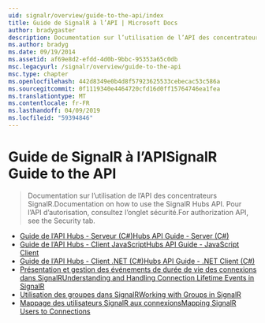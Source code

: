 ```yaml
---
uid: signalr/overview/guide-to-the-api/index
title: Guide de SignalR à l’API | Microsoft Docs
author: bradygaster
description: Documentation sur l’utilisation de l’API des concentrateurs SignalR. Pour l’API d’autorisation, consultez l’onglet sécurité.
ms.author: bradyg
ms.date: 09/19/2014
ms.assetid: af69e8d2-efdd-4d0b-9bbc-95353a65c0db
msc.legacyurl: /signalr/overview/guide-to-the-api
msc.type: chapter
ms.openlocfilehash: 442d8349e0b4d8f57923625533cebecac53c586a
ms.sourcegitcommit: 0f1119340e4464720cfd16d0ff15764746ea1fea
ms.translationtype: MT
ms.contentlocale: fr-FR
ms.lasthandoff: 04/09/2019
ms.locfileid: "59394846"
---
```

# <a name="signalr-guide-to-the-api"></a><span data-ttu-id="889d6-104">Guide de SignalR à l’API</span><span class="sxs-lookup"><span data-stu-id="889d6-104">SignalR Guide to the API</span></span>

> <span data-ttu-id="889d6-105">Documentation sur l’utilisation de l’API des concentrateurs SignalR.</span><span class="sxs-lookup"><span data-stu-id="889d6-105">Documentation on how to use the SignalR Hubs API.</span></span> <span data-ttu-id="889d6-106">Pour l’API d’autorisation, consultez l’onglet sécurité.</span><span class="sxs-lookup"><span data-stu-id="889d6-106">For authorization API, see the Security tab.</span></span>


- [<span data-ttu-id="889d6-107">Guide de l’API Hubs - Serveur (C#)</span><span class="sxs-lookup"><span data-stu-id="889d6-107">Hubs API Guide - Server (C#)</span></span>](hubs-api-guide-server.md)
- [<span data-ttu-id="889d6-108">Guide de l’API Hubs - Client JavaScript</span><span class="sxs-lookup"><span data-stu-id="889d6-108">Hubs API Guide - JavaScript Client</span></span>](hubs-api-guide-javascript-client.md)
- [<span data-ttu-id="889d6-109">Guide de l’API Hubs - Client .NET (C#)</span><span class="sxs-lookup"><span data-stu-id="889d6-109">Hubs API Guide - .NET Client (C#)</span></span>](hubs-api-guide-net-client.md)
- [<span data-ttu-id="889d6-110">Présentation et gestion des événements de durée de vie des connexions dans SignalR</span><span class="sxs-lookup"><span data-stu-id="889d6-110">Understanding and Handling Connection Lifetime Events in SignalR</span></span>](handling-connection-lifetime-events.md)
- [<span data-ttu-id="889d6-111">Utilisation des groupes dans SignalR</span><span class="sxs-lookup"><span data-stu-id="889d6-111">Working with Groups in SignalR</span></span>](working-with-groups.md)
- [<span data-ttu-id="889d6-112">Mappage des utilisateurs SignalR aux connexions</span><span class="sxs-lookup"><span data-stu-id="889d6-112">Mapping SignalR Users to Connections</span></span>](mapping-users-to-connections.md)
